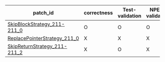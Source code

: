  | patch_id |correctness |Test-validation |NPEX-validation |
 |--- | --- | --- | --- | 
 | [SkipBlockStrategy_211-211_0](./patches/SkipBlockStrategy_211-211_0/patch.java#215) | O | O | O | 
 | [ReplacePointerStrategy_211_0](./patches/ReplacePointerStrategy_211_0/patch.java#215) | X | X | X | 
 | [SkipReturnStrategy_211-211_2](./patches/SkipReturnStrategy_211-211_2/patch.java#215) | X | O | X | 
